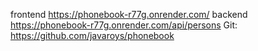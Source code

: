 frontend https://phonebook-r77g.onrender.com/
backend https://phonebook-r77g.onrender.com/api/persons
Git: https://github.com/javaroys/phonebook